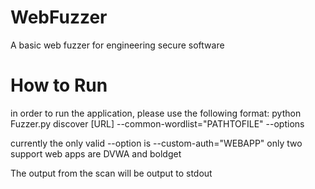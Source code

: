 # WebFuzzer
A basic web fuzzer for engineering secure software
# How to Run
in order to run the application, please use the following format:
python Fuzzer.py discover [URL] --common-wordlist="PATHTOFILE" --options

currently the only valid --option is --custom-auth="WEBAPP"
only two support web apps are DVWA and boldget

The output from the scan will be output to stdout

